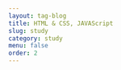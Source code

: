 ```yaml
---
layout: tag-blog
title: HTML & CSS, JAVAScript
slug: study
category: study
menu: false
order: 2
---
```

